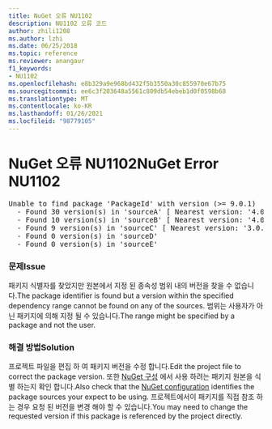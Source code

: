 ```yaml
---
title: NuGet 오류 NU1102
description: NU1102 오류 코드
author: zhili1208
ms.author: lzhi
ms.date: 06/25/2018
ms.topic: reference
ms.reviewer: anangaur
f1_keywords:
- NU1102
ms.openlocfilehash: e8b329a9e968bd432f5b3550a30c855970e67b75
ms.sourcegitcommit: ee6c3f203648a5561c809db54ebeb1d0f0598b68
ms.translationtype: MT
ms.contentlocale: ko-KR
ms.lasthandoff: 01/26/2021
ms.locfileid: "98779105"
---
```

# <a name="nuget-error-nu1102"></a><span data-ttu-id="d3538-103">NuGet 오류 NU1102</span><span class="sxs-lookup"><span data-stu-id="d3538-103">NuGet Error NU1102</span></span>

<pre>Unable to find package 'PackageId' with version (>= 9.0.1)<br/>  - Found 30 version(s) in 'sourceA' [ Nearest version: '4.0.0' ]<br/>  - Found 10 version(s) in 'sourceB' [ Nearest version: '4.0.0-rc-2129' ]<br/>  - Found 9 version(s) in 'sourceC' [ Nearest version: '3.0.0-beta-00032' ]<br/>  - Found 0 version(s) in 'sourceD'<br/>  - Found 0 version(s) in 'sourceE'</pre>

### <a name="issue"></a><span data-ttu-id="d3538-104">문제</span><span class="sxs-lookup"><span data-stu-id="d3538-104">Issue</span></span>
<span data-ttu-id="d3538-105">패키지 식별자를 찾았지만 원본에서 지정 된 종속성 범위 내의 버전을 찾을 수 없습니다.</span><span class="sxs-lookup"><span data-stu-id="d3538-105">The package identifier is found but a version within the specified dependency range cannot be found on any of the sources.</span></span> <span data-ttu-id="d3538-106">범위는 사용자가 아닌 패키지에 의해 지정 될 수 있습니다.</span><span class="sxs-lookup"><span data-stu-id="d3538-106">The range might be specified by a package and not the user.</span></span>

### <a name="solution"></a><span data-ttu-id="d3538-107">해결 방법</span><span class="sxs-lookup"><span data-stu-id="d3538-107">Solution</span></span>
<span data-ttu-id="d3538-108">프로젝트 파일을 편집 하 여 패키지 버전을 수정 합니다.</span><span class="sxs-lookup"><span data-stu-id="d3538-108">Edit the project file to correct the package version.</span></span> <span data-ttu-id="d3538-109">또한 [NuGet 구성](../../consume-packages/Configuring-NuGet-Behavior.md) 에서 사용 하려는 패키지 원본을 식별 하는지 확인 합니다.</span><span class="sxs-lookup"><span data-stu-id="d3538-109">Also check that the [NuGet configuration](../../consume-packages/Configuring-NuGet-Behavior.md) identifies the package sources your expect to be using.</span></span> <span data-ttu-id="d3538-110">프로젝트에서이 패키지를 직접 참조 하는 경우 요청 된 버전을 변경 해야 할 수 있습니다.</span><span class="sxs-lookup"><span data-stu-id="d3538-110">You may need to change the requested version if this package is referenced by the project directly.</span></span>
